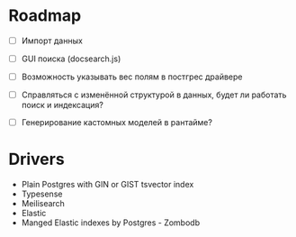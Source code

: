 # Roadmap

* [ ] Импорт данных
* [ ] GUI поиска (docsearch.js)
* [ ] Возможность указывать вес полям в постгрес драйвере
* [ ] Справляться с изменённой структурой в данных, будет ли работать поиск и индексация?
* [ ] Генерирование кастомных моделей в рантайме?


# Drivers

* Plain Postgres with GIN or GIST tsvector index
* Typesense
* Meilisearch
* Elastic
* Manged Elastic indexes by Postgres - Zombodb
